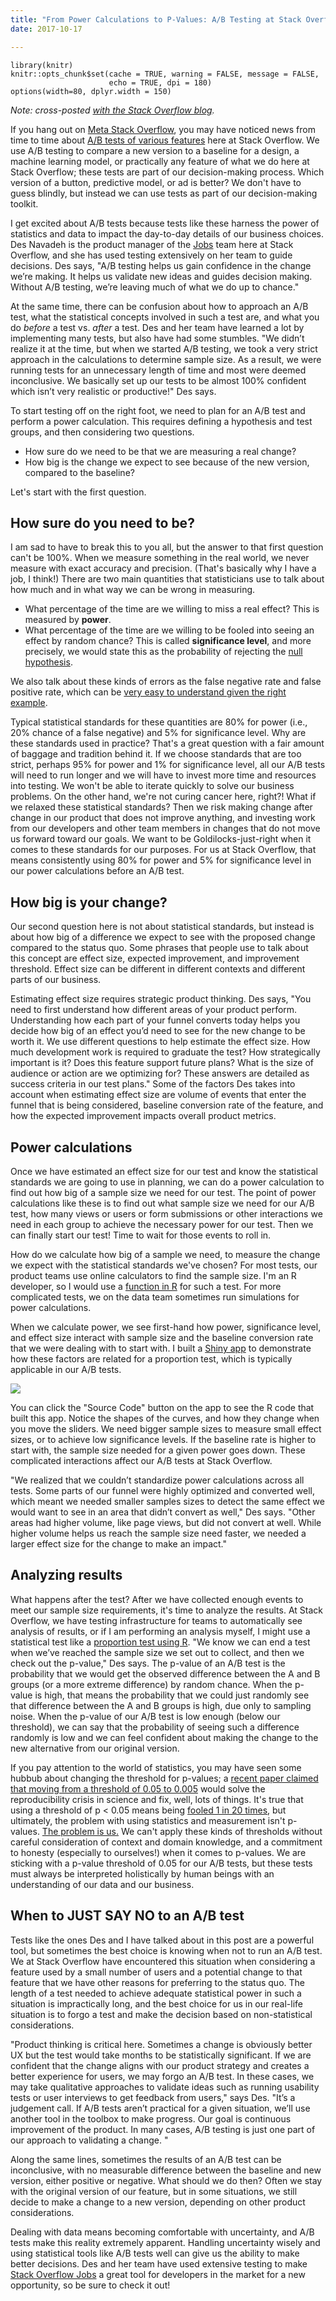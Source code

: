 ```yaml
---
title: "From Power Calculations to P-Values: A/B Testing at Stack Overflow"
date: 2017-10-17

---
```


```{r setup, include=FALSE}
library(knitr)
knitr::opts_chunk$set(cache = TRUE, warning = FALSE, message = FALSE, 
                      echo = TRUE, dpi = 180)
options(width=80, dplyr.width = 150)
```

*Note: cross-posted [with the Stack Overflow blog](https://stackoverflow.blog/2017/10/17/power-calculations-p-values-ab-testing-stack-overflow/).*

If you hang out on [Meta Stack Overflow](https://stackoverflow.com/help/whats-meta), you may have noticed news from time to time about [A/B tests of various features](https://meta.stackoverflow.com/questions/337745/were-soon-to-be-a-b-testing-some-changes-to-the-top-nav) here at Stack Overflow. We use A/B testing to compare a new version to a baseline for a design, a machine learning model, or practically any feature of what we do here at Stack Overflow; these tests are part of our decision-making process. Which version of a button, predictive model, or ad is better? We don't have to guess blindly, but instead we can use tests as part of our decision-making toolkit.

I get excited about A/B tests because tests like these harness the power of statistics and data to impact the day-to-day details of our business choices. Des Navadeh is the product manager of the [Jobs](https://stackoverflow.com/jobs) team here at Stack Overflow, and she has used testing extensively on her team to guide decisions. Des says, "A/B testing helps us gain confidence in the change we’re making. It helps us validate new ideas and guides decision making. Without A/B testing, we’re leaving much of what we do up to chance."

At the same time, there can be confusion about how to approach an A/B test, what the statistical concepts involved in such a test are, and what you do *before* a test vs. *after* a test. Des and her team have learned a lot by implementing many tests, but also have had some stumbles. "We didn’t realize it at the time, but when we started A/B testing, we took a very strict approach in the calculations to determine sample size. As a result, we were running tests for an unnecessary length of time and most were deemed inconclusive. We basically set up our tests to be almost 100% confident which isn’t very realistic or productive!" Des says. 

To start testing off on the right foot, we need to plan for an A/B test and perform a power calculation. This requires defining a hypothesis and test groups, and then considering two questions.

- How sure do we need to be that we are measuring a real change?
- How big is the change we expect to see because of the new version, compared to the baseline?

Let's start with the first question.

## How sure do you need to be?

I am sad to have to break this to you all, but the answer to that first question can't be 100%. When we measure something in the real world, we never measure with exact accuracy and precision. (That's basically why I have a job, I think!) There are two main quantities that statisticians use to talk about how much and in what way we can be wrong in measuring.

- What percentage of the time are we willing to miss a real effect? This is measured by **power**.
- What percentage of the time are we willing to be fooled into seeing an effect by random chance? This is called **significance level**, and more precisely, we would state this as the probability of rejecting the [null hypothesis](https://stats.stackexchange.com/questions/85903/why-do-statisticians-say-a-non-significant-result-means-you-cant-reject-the-nu).

We also talk about these kinds of errors as the false negative rate and false positive rate, which can be [very easy to understand given the right example](https://flowingdata.com/2014/05/09/type-i-and-ii-errors-simplified/).

Typical statistical standards for these quantities are 80% for power (i.e., 20% chance of a false negative) and 5% for significance level. Why are these standards used in practice? That's a great question with a fair amount of baggage and tradition behind it. If we choose standards that are too strict, perhaps 95% for power and 1% for significance level, all our A/B tests will need to run longer and we will have to invest more time and resources into testing. We won't be able to iterate quickly to solve our business problems. On the other hand, we're not curing cancer here, right?! What if we relaxed these statistical standards? Then we risk making change after change in our product that does not improve anything, and investing work from our developers and other team members in changes that do not move us forward toward our goals. We want to be Goldilocks-just-right when it comes to these standards for our purposes. For us at Stack Overflow, that means consistently using 80% for power and 5% for significance level in our power calculations before an A/B test.

## How big is your change?

Our second question here is not about statistical standards, but instead is about how big of a difference we expect to see with the proposed change compared to the status quo. Some phrases that people use to talk about this concept are effect size, expected improvement, and improvement threshold. Effect size can be different in different contexts and different parts of our business. 

Estimating effect size requires strategic product thinking. Des says, "You need to first understand how different areas of your product perform. Understanding how each part of your funnel converts today helps you decide how big of an effect you’d need to see for the new change to be worth it. We use different questions to help estimate the effect size. How much development work is required to graduate the test? How strategically important is it?  Does this feature support future plans? What is the size of audience or action are we optimizing for? These answers are detailed as success criteria in our test plans." Some of the factors Des takes into account when estimating effect size are volume of events that enter the funnel that is being considered, baseline conversion rate of the feature, and how the expected improvement impacts overall product metrics.

## Power calculations

Once we have estimated an effect size for our test and know the statistical standards we are going to use in planning, we can do a power calculation to find out how big of a sample size we need for our test. The point of power calculations like these is to find out what sample size we need for our A/B test, how many views or users or form submissions or other interactions we need in each group to achieve the necessary power for our test. Then we can finally start our test! Time to wait for those events to roll in. 

How do we calculate how big of a sample we need, to measure the change we expect with the statistical standards we've chosen? For most tests, our product teams use online calculators to find the sample size. I'm an R developer, so I would use a [function in R](https://stat.ethz.ch/R-manual/R-devel/library/stats/html/power.prop.test.html) for such a test. For more complicated tests, we on the data team sometimes run simulations for power calculations.

When we calculate power, we see first-hand how power, significance level, and effect size interact with sample size and the baseline conversion rate that we were dealing with to start with. I built a [Shiny app](https://juliasilge.shinyapps.io/power-app/) to demonstrate how these factors are related for a proportion test, which is typically applicable in our A/B tests.

[![](/images/app_screenshot.png)](https://juliasilge.shinyapps.io/power-app/)

You can click the "Source Code" button on the app to see the R code that built this app. Notice the shapes of the curves, and how they change when you move the sliders. We need bigger sample sizes to measure small effect sizes, or to achieve low significance levels. If the baseline rate is higher to start with, the sample size needed for a given power goes down. These complicated interactions affect our A/B tests at Stack Overflow. 

"We realized that we couldn’t standardize power calculations across all tests. Some parts of our funnel were highly optimized and converted well, which meant we needed smaller samples sizes to detect the same effect we would want to see in an area that didn’t convert as well," Des says. "Other areas had higher volume, like page views, but did not convert at well. While higher volume helps us reach the sample size need faster, we needed a larger effect size for the change to make an impact."

## Analyzing results

What happens after the test? After we have collected enough events to meet our sample size requirements, it's time to analyze the results. At Stack Overflow, we have testing infrastructure for teams to automatically see analysis of results, or if I am performing an analysis myself, I might use a statistical test like a [proportion test using R](https://stat.ethz.ch/R-manual/R-devel/library/stats/html/prop.test.html). "We know we can end a test when we’ve reached the sample size we set out to collect, and then we check out the p-value," Des says. The p-value of an A/B test is the probability that we would get the observed difference between the A and B groups (or a more extreme difference) by random chance. When the p-value is high, that means the probability that we could just randomly see that difference between the A and B groups is high, due only to sampling noise. When the p-value of our A/B test is low enough (below our threshold), we can say that the probability of seeing such a difference randomly is low and we can feel confident about making the change to the new alternative from our original version.

If you pay attention to the world of statistics, you may have seen some hubbub about changing the threshold for p-values; a [recent paper claimed that moving from a threshold of 0.05 to 0.005](https://cos.io/blog/we-should-redefine-statistical-significance/) would solve the reproducibility crisis in science and fix, well, lots of things. It's true that using a threshold of p < 0.05 means being [fooled 1 in 20 times](https://xkcd.com/882/), but ultimately, the problem with using statistics and measurement isn't p-values. [The problem is us.](https://twitter.com/thosjleeper/status/888806305103785985) We can't apply these kinds of thresholds without careful consideration of context and domain knowledge, and a commitment to honesty (especially to ourselves!) when it comes to p-values. We are sticking with a p-value threshold of 0.05 for our A/B tests, but these tests must always be interpreted holistically by human beings with an understanding of our data and our business.

## When to JUST SAY NO to an A/B test

Tests like the ones Des and I have talked about in this post are a powerful tool, but sometimes the best choice is knowing when not to run an A/B test. We at Stack Overflow have encountered this situation when considering a feature used by a small number of users and a potential change to that feature that we have other reasons for preferring to the status quo. The length of a test needed to achieve adequate statistical power in such a situation is impractically long, and the best choice for us in our real-life situation is to forgo a test and make the decision based on non-statistical considerations.

"Product thinking is critical here. Sometimes a change is obviously better UX but the test would take months to be statistically significant. If we are confident that the change aligns with our product strategy and creates a better experience for users, we may forgo an A/B test. In these cases, we may take qualitative approaches to validate ideas such as running usability tests or user interviews to get feedback from users," says Des. "It’s a judgement call. If A/B tests aren’t practical for a given situation, we’ll use another tool in the toolbox to make progress. Our goal is continuous improvement of the product. In many cases, A/B testing is just one part of our approach to validating a change. "

Along the same lines, sometimes the results of an A/B test can be inconclusive, with no measurable difference between the baseline and new version, either positive or negative. What should we do then? Often we stay with the original version of our feature, but in some situations, we still decide to make a change to a new version, depending on other product considerations. 

Dealing with data means becoming comfortable with uncertainty, and A/B tests make this reality extremely apparent. Handling uncertainty wisely and using statistical tools like A/B tests well can give us the ability to make better decisions. Des and her team have used extensive testing to make [Stack Overflow Jobs](https://stackoverflow.com/jobs) a great tool for developers in the market for a new opportunity, so be sure to check it out! 


